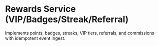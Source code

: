 # Rewards Service (VIP/Badges/Streak/Referral)

Implements points, badges, streaks, VIP tiers, referrals, and commissions with idempotent event ingest.
